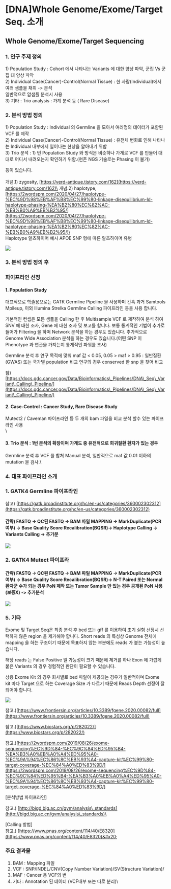 # \[DNA]Whole Genome/Exome/Target Seq. 소개

## Whole Genome/Exome/Target Sequencing

### 1. 연구 주제 정의&#x20;

1\) Population Study :  Cohort 에서 나타나는 Variants 에 대한 양상 파악, 군집 Vs 군집 대 양상 파악 \
2\) Individual Case(Cancer)-Control(Normal Tissue) : 한 사람(Individual)에서 여러 샘플을 채취 -> 분석\
일반적으로 암샘플 분석시 사용\
3\) 기타 : Trio analysis : 가계 분석 등 ( Rare Disease)&#x20;



### 2. 분석 방법 정의

1\) Population Study : Individual 의 Germline 을 모아서 여러명의 데이터가 포함된 VCF 를 제작\
2\) Individual Case(Cancer)-Control(Normal Tissue) : 유전체 변화로 인해 나타나는 Individual 내부에서 일어나는 현상을 알아내기 위함\
3\) Trio 분석 : 1) 번 Population Study 와 방식은 비슷하나 가계로 VCF 를 만들어 대대로 어디서 내려오는지 확인하기 위함.(현존 NGS 기술로는 Phasing 이 불가)

등이 있습니다.\
\
개념.1) zygosity, [https://verd-antique.tistory.com/162](https://verd-antique.tistory.com/162)\
개념.2) haplotype, [https://2wordspm.com/2020/04/27/haplotype-%EC%9D%98%EB%AF%B8%EC%99%80-linkage-disequilibrium-ld-haplotype-phasing-%EA%B2%80%EC%82%AC-%EB%B0%A9%EB%B2%95/](https://2wordspm.com/2020/04/27/haplotype-%EC%9D%98%EB%AF%B8%EC%99%80-linkage-disequilibrium-ld-haplotype-phasing-%EA%B2%80%EC%82%AC-%EB%B0%A9%EB%B2%95/)\
\
Haplotype 알츠하이머 예시 APOE SNP 형에 따른 알츠하이머 유병

![](<../../.gitbook/assets/image (57).png>)

### 3. 분석 방법 정의 후&#x20;

### 파이프라인 선정

#### 1. Population Study

대표적으로 학술용으로는 GATK Germline Pipeline 을 사용하며 간혹 과거 Samtools Mpileup, 이외 Illumina Strelka Germline Calling 파이프라인 등을 사용 합니다.

기본적인 컨셉은 모든 샘플을 Calling 한 후 Multisample VCF 로 제작하여 분석 하여 SNV 에 대한 조사, Gene 에 대한 조사 및 보고를 합니다. 보통 통계적인 기법이 추가로 들어가 Filtering 을 하며 Network 분석을 하는 경우도 있습니다.  추가적으로 Genome Wide Association 분석을 하는 경우도 있습니다.(어떤 SNP 이 Phenotype 과 연관을 가지는지 통계적인 파워를 조사)

Germline 분석 후 연구 목적에 맞춰 maf 값 < 0.05, 0.05 > maf > 0.95 : 일반질환(GWAS) 또는 국가별 population 비교 연구의 경우 conserved 한 snp 을 찾어 비교

참)[https://docs.gdc.cancer.gov/Data/Bioinformatics\_Pipelines/DNA\_Seq\_Variant\_Calling\_Pipeline/](https://docs.gdc.cancer.gov/Data/Bioinformatics\_Pipelines/DNA\_Seq\_Variant\_Calling\_Pipeline/)

####

#### 2. Case-Control : Cancer Study, Rare Disease Study

Mutect2 / Caveman 파이프라인 등 두 개의 bam 파일을 비교 분석 할수 있는 파이프라인 사용\
\


#### 3.  Trio 분석 : 1번 분석의 확장이며 가계도 중 유전적으로 희귀질환 환자가 있는 경우&#x20;

Germline 분석 후 VCF 를 합쳐 Manual 분석, 일반적으로 maf 값 0.01 이하의 mutation 을 검사.\


### 4. 대표 파이프라인 소개

### 1. GATK4 Germline 파이프라인&#x20;

참고) [https://gatk.broadinstitute.org/hc/en-us/categories/360002302312](https://gatk.broadinstitute.org/hc/en-us/categories/360002302312)

#### 간략) FASTQ -> QC된 FASTQ -> BAM 파일 MAPPING -> MarkDuplicate(PCR 여부) -> Base Quality Score Recalibration(BQSR)-> Haplotype Calling -> Variants Calling -> 추가분

![](<../../.gitbook/assets/image (58).png>)

###

### 2. GATK4 Mutect 파이프라

#### 간략) FASTQ -> QC된 FASTQ -> BAM 파일 MAPPING -> MarkDuplicate(PCR 여부) -> Base Quality Score Recalibration(BQSR)-> N-T Paired 또는 Normal 환자군 수가 되는 경우 PoN 제작 또는 Tumor Sample 만 있는 경우 공개된 PoN 사용(보증X)  -> 추가분석

![](<../../.gitbook/assets/image (62).png>)

### 5. 기타

Exome 및 Target Seq은 최종 분석 후 bed 또는 gff 를 이용하여 초기 실험 선정시 선택하지 않은 region 을 제거해야 합니다. Short reads 의 특성상 Genome 전체에 mapping 을 하는 구조이기 때문에  목표하지 않는 부분에도 reads 가 붙는 가능성이 높습니다.&#x20;

해당 reads 는 False Positive 일 가능성이 크기 때문에 제거를 하나 Exon 에 가깝게 붙은 Variants 의 경우 경험적인 판단이 필요할 수 있습니다.

상용 Exome Kit 의 경우 회사별로 bed 파일이 제공되는 경우가 일반적이며 Exome kit 마다 Target 으로 하는 Coverage Size 가 다르기 때문에 Reads Depth 선정이 잘되어야 합니다.

![](<../../.gitbook/assets/image (63).png>)



참고.)[https://www.frontiersin.org/articles/10.3389/fgene.2020.00082/full](https://www.frontiersin.org/articles/10.3389/fgene.2020.00082/full)

참고.)[https://www.biostars.org/p/282022/](https://www.biostars.org/p/282022/)

참고.)[https://2wordspm.com/2019/08/26/exome-sequencing%EC%9D%84-%EC%9C%84%ED%95%B4-%EA%B3%A0%EB%A0%A4%ED%95%A0-%EC%9A%94%EC%86%8C%EB%93%A4-capture-kit%EC%99%80-target-coverage-%EC%84%A0%ED%83%9D/](https://2wordspm.com/2019/08/26/exome-sequencing%EC%9D%84-%EC%9C%84%ED%95%B4-%EA%B3%A0%EB%A0%A4%ED%95%A0-%EC%9A%94%EC%86%8C%EB%93%A4-capture-kit%EC%99%80-target-coverage-%EC%84%A0%ED%83%9D/)



\[분석방법 파이프라인]

참고.) [http://bigd.big.ac.cn/gvm/analysis\_standards](http://bigd.big.ac.cn/gvm/analysis\_standards)\


\[Calling 방법]\
참고.) [https://www.pnas.org/content/114/40/E8320](https://www.pnas.org/content/114/40/E8320)&#x20;









### 주요 결과물

1. BAM : Mapping 파일
2. VCF : SNP/INDEL/CNV(Copy Number Variation)/SV(Structure Variation)/
3. MAF : Cancer 용 VCF의 변
4. 기타 : Annotation 된 데이터 (VCF내부 또는 따로 분리)\
